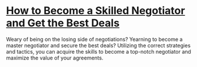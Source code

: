 
# [How to Become a Skilled Negotiator and Get the Best Deals](https://www.mindhaste.com/t/negotiation/how-to-become-a-skilled-negotiator-and-get-the-best-deals-675)

Weary of being on the losing side of negotiations? Yearning to become a master negotiator and secure the best deals? Utilizing the correct strategies and tactics, you can acquire the skills to become a top-notch negotiator and maximize the value of your agreements.
    